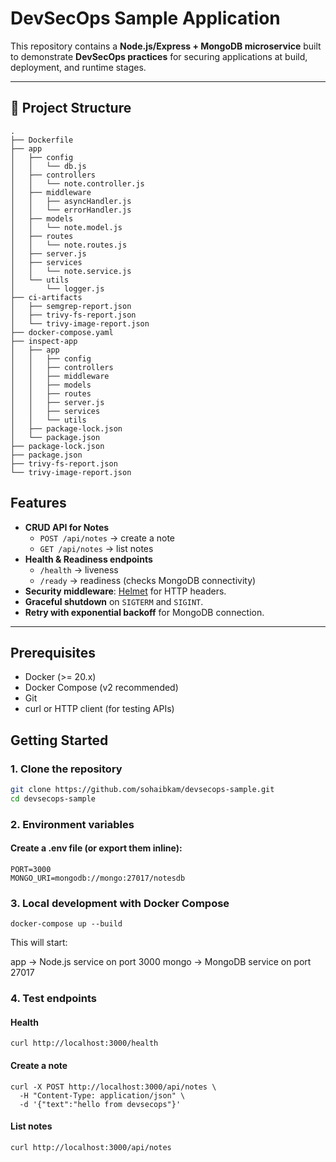 # DevSecOps Sample Application

This repository contains a **Node.js/Express + MongoDB microservice** built to demonstrate **DevSecOps practices** for securing applications at build, deployment, and runtime stages.

---

## 📂 Project Structure
```
.
├── Dockerfile
├── app
│   ├── config
│   │   └── db.js
│   ├── controllers
│   │   └── note.controller.js
│   ├── middleware
│   │   ├── asyncHandler.js
│   │   └── errorHandler.js
│   ├── models
│   │   └── note.model.js
│   ├── routes
│   │   └── note.routes.js
│   ├── server.js
│   ├── services
│   │   └── note.service.js
│   └── utils
│       └── logger.js
├── ci-artifacts
│   ├── semgrep-report.json
│   ├── trivy-fs-report.json
│   └── trivy-image-report.json
├── docker-compose.yaml
├── inspect-app
│   ├── app
│   │   ├── config
│   │   ├── controllers
│   │   ├── middleware
│   │   ├── models
│   │   ├── routes
│   │   ├── server.js
│   │   ├── services
│   │   └── utils
│   ├── package-lock.json
│   └── package.json
├── package-lock.json
├── package.json
├── trivy-fs-report.json
└── trivy-image-report.json
```

## Features

- **CRUD API for Notes**  
  - `POST /api/notes` → create a note  
  - `GET /api/notes` → list notes  
- **Health & Readiness endpoints**  
  - `/health` → liveness  
  - `/ready` → readiness (checks MongoDB connectivity)  
- **Security middleware**: [Helmet](https://github.com/helmetjs/helmet) for HTTP headers.  
- **Graceful shutdown** on `SIGTERM` and `SIGINT`.  
- **Retry with exponential backoff** for MongoDB connection.  

---

## Prerequisites
- Docker (>= 20.x)
- Docker Compose (v2 recommended)
- Git
- curl or HTTP client (for testing APIs)

##  Getting Started

### 1. Clone the repository
```bash
git clone https://github.com/sohaibkam/devsecops-sample.git
cd devsecops-sample
```
### 2. Environment variables

#### Create a .env file (or export them inline):
```
PORT=3000
MONGO_URI=mongodb://mongo:27017/notesdb
```
### 3. Local development with Docker Compose
```
docker-compose up --build
```

This will start:

app → Node.js service on port 3000
mongo → MongoDB service on port 27017

### 4. Test endpoints

#### Health
```
curl http://localhost:3000/health
```

#### Create a note
```
curl -X POST http://localhost:3000/api/notes \
  -H "Content-Type: application/json" \
  -d '{"text":"hello from devsecops"}'
```

#### List notes
```
curl http://localhost:3000/api/notes
```
